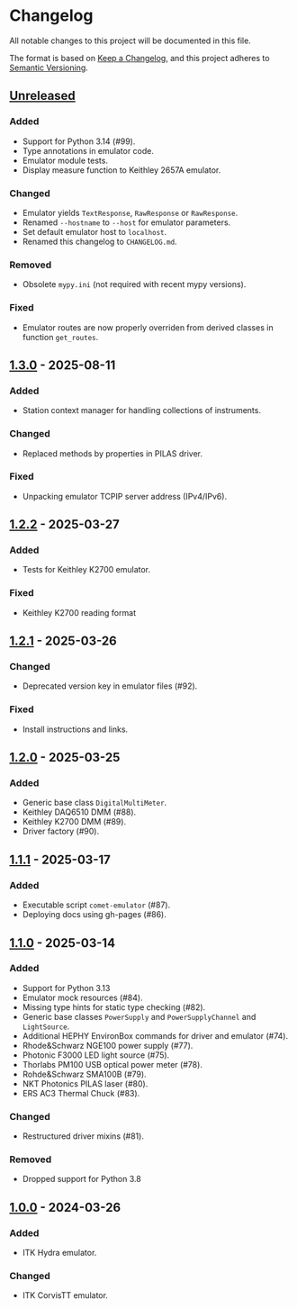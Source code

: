 # Changelog

All notable changes to this project will be documented in this file.

The format is based on [Keep a Changelog](https://keepachangelog.com/en/1.1.0/),
and this project adheres to [Semantic Versioning](https://semver.org/spec/v2.0.0.html).

## [Unreleased]

### Added

- Support for Python 3.14 (#99).
- Type annotations in emulator code.
- Emulator module tests.
- Display measure function to Keithley 2657A emulator.

### Changed

- Emulator yields `TextResponse`, `RawResponse` or `RawResponse`.
- Renamed `--hostname` to `--host` for emulator parameters.
- Set default emulator host to `localhost`.
- Renamed this changelog to `CHANGELOG.md`.

### Removed

- Obsolete `mypy.ini` (not required with recent mypy versions).

### Fixed

- Emulator routes are now properly overriden from derived classes in function `get_routes`.

## [1.3.0] - 2025-08-11

### Added

- Station context manager for handling collections of instruments.

### Changed

- Replaced methods by properties in PILAS driver.

### Fixed

- Unpacking emulator TCPIP server address (IPv4/IPv6).

## [1.2.2] - 2025-03-27

### Added

- Tests for Keithley K2700 emulator.

### Fixed

- Keithley K2700 reading format

## [1.2.1] - 2025-03-26

### Changed

- Deprecated version key in emulator files (#92).

### Fixed

- Install instructions and links.

## [1.2.0] - 2025-03-25

### Added

- Generic base class `DigitalMultiMeter`.
- Keithley DAQ6510 DMM (#88).
- Keithley K2700 DMM (#89).
- Driver factory (#90).

## [1.1.1] - 2025-03-17

### Added

- Executable script `comet-emulator` (#87).
- Deploying docs using gh-pages (#86).

## [1.1.0] - 2025-03-14

### Added

- Support for Python 3.13
- Emulator mock resources (#84).
- Missing type hints for static type checking (#82).
- Generic base classes `PowerSupply` and `PowerSupplyChannel` and `LightSource`.
- Additional HEPHY EnvironBox commands for driver and emulator (#74).
- Rhode&Schwarz NGE100 power supply (#77).
- Photonic F3000 LED light source (#75).
- Thorlabs PM100 USB optical power meter (#78).
- Rohde&Schwarz SMA100B (#79).
- NKT Photonics PILAS laser (#80).
- ERS AC3 Thermal Chuck (#83).

### Changed

- Restructured driver mixins (#81).

### Removed

- Dropped support for Python 3.8

## [1.0.0] - 2024-03-26

### Added

- ITK Hydra emulator.

### Changed

- ITK CorvisTT emulator.

[unreleased]: https://github.com/hephy-dd/comet/releases/tag/v1.3.0...HEAD
[1.3.0]: https://github.com/hephy-dd/comet/compare/v1.2.2...v1.3.0
[1.2.2]: https://github.com/hephy-dd/comet/compare/v1.2.1...v1.2.2
[1.2.1]: https://github.com/hephy-dd/comet/compare/v1.2.0...v1.2.1
[1.2.0]: https://github.com/hephy-dd/comet/compare/v1.1.1...v1.2.0
[1.1.1]: https://github.com/hephy-dd/comet/compare/v1.1.0...v1.1.1
[1.1.0]: https://github.com/hephy-dd/comet/compare/v1.0.0...v1.1.0
[1.0.0]: https://github.com/hephy-dd/comet/releases/tag/v1.0.0

